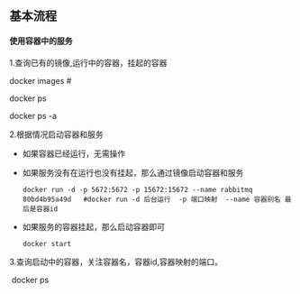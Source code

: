 ## 基本流程

#### 使用容器中的服务

1.查询已有的镜像,运行中的容器，挂起的容器

docker images # 

docker ps

docker ps -a

2.根据情况启动容器和服务

- 如果容器已经运行，无需操作

- 如果服务没有在运行也没有挂起，那么通过镜像启动容器和服务

  ```shell
  docker run -d -p 5672:5672 -p 15672:15672 --name rabbitmq 80bd4b95a49d   #docker run -d 后台运行  -p 端口映射  --name 容器别名 最后是容器id
  ```

- 如果服务的容器挂起，那么启动容器即可

  ```shell
  docker start 
  ```

3.查询启动中的容器，关注容器名，容器id,容器映射的端口。

​	docker ps